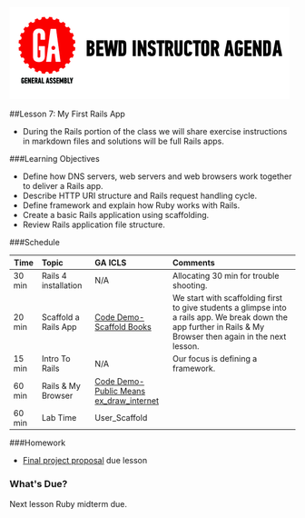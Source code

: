 
![GeneralAssemb.ly](../assets/ICL_icons/instr_agenda.png)


##Lesson 7: My First Rails App


*	During the Rails portion of the class we will share exercise instructions in markdown files and solutions will be full Rails apps.

###Learning Objectives


*	Define how DNS servers, web servers and web browsers work together to deliver a Rails app. 
*	Describe HTTP URI structure and Rails request handling cycle.
*	Define framework and explain how Ruby works with Rails. 
*	Create a basic Rails application using scaffolding.
*	Review Rails application file structure. 


###Schedule


| Time        | Topic| GA ICLS| Comments |
| ------------- |:-------------|:-------------------|:-------------------|
|  30 min | Rails 4 installation| N/A| Allocating 30 min for trouble shooting. |
| 20 min | Scaffold a Rails App | [Code Demo-Scaffold Books](instr_code_demo_notes.md) | We start with scaffolding first to give students a glimpse into a rails app. We break down the app further in Rails & My Browser then again in the next lesson.| 
| 15 min | Intro To Rails| N/A | Our focus is defining a framework. |
| 60 min | Rails & My Browser| [Code Demo-Public Means](instr_code_demo_notes.md) </br> [ex_draw_internet](instr_exercise_notes.md) |  |
| 60 min | Lab Time | User_Scaffold |  |


###Homework

-	[Final project proposal](homework/README.md) due lesson 


### What's Due?

Next lesson Ruby midterm due.




